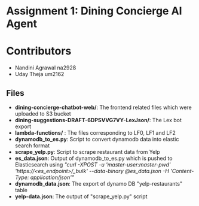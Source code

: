 # Assignment 1: Dining Concierge AI Agent

# Contributors

- Nandini Agrawal na2928
- Uday Theja um2162

## Files

- **dining-concierge-chatbot-web/**: The frontend related files which were uploaded to S3 bucket
- **dining-suggestions-DRAFT-6DPSVVG7VY-LexJson/**: The Lex bot export
- **lambda-functions/** : The files corresponding to LF0, LF1 and LF2                           
- **dynamodb_to_es.py**: Script to convert dynamodb data into elastic search format                           
- **scrape_yelp.py**: Script to scrape restaurant data from Yelp
- **es_data.json**: Output of dynamodb_to_es.py which is pushed to Elasticsearch using *"curl -XPOST -u 'master-user:master-pwd' 'https://<es_endpoint>/_bulk' --data-binary @es_data.json -H 'Content-Type: application/json'"*                          
- **dynamodb_data.json**: The export of dynamo DB "yelp-restaurants" table                
- **yelp-data.json**: The output of "scrape_yelp.py" script